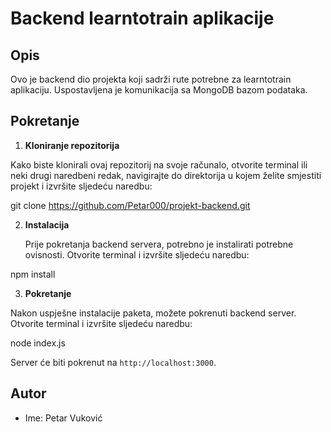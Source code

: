 # Backend learntotrain aplikacije

## Opis

Ovo je backend dio projekta koji sadrži rute potrebne za learntotrain aplikaciju. Uspostavljena je komunikacija sa MongoDB bazom podataka.

## Pokretanje

1. **Kloniranje repozitorija**

Kako biste klonirali ovaj repozitorij na svoje računalo, otvorite terminal ili neki drugi naredbeni redak, navigirajte do direktorija u kojem želite smjestiti projekt i izvršite sljedeću naredbu:

git clone https://github.com/Petar000/projekt-backend.git

2. **Instalacija**

   Prije pokretanja backend servera, potrebno je instalirati potrebne ovisnosti. Otvorite terminal i izvršite sljedeću naredbu:

npm install


3. **Pokretanje**

Nakon uspješne instalacije paketa, možete pokrenuti backend server. Otvorite terminal i izvršite sljedeću naredbu:

node index.js

Server će biti pokrenut na `http://localhost:3000`.


## Autor

- Ime: Petar Vuković
